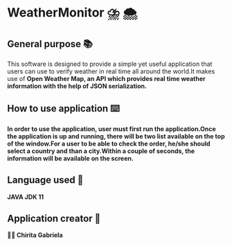 # WeatherMonitor :cloud_with_lightning_and_rain: :cloud_with_snow:


## General purpose :books:
This software is designed to provide a simple yet useful application that users can use
to verify weather in real time all around the world.It makes use of <strong>Open Weather Map<strong/>,
an API which provides real time weather information with the help of JSON serialization.
  
## How to use application :keyboard:
In order to use the application, user must first run the application.Once the application
is up and running, there will be two list available on the top of the window.For a user to
be able to check the order, he/she should select a country and than a city.Within a couple of
seconds, the information will be available on the screen.

## Language used :rainbow:
JAVA JDK 11

## Application creator :loudspeaker:
:woman_student: Chirita Gabriela
